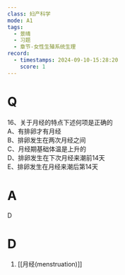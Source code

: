 ```yaml
---
class: 妇产科学
mode: A1
tags:
  - 景晴
  - 习题
  - 章节-女性生殖系统生理
record:
  - timestamps: 2024-09-10-15:28:20
    score: 1
---
```


# Q
16、关于月经的特点下述何项是正确的  
A、有排卵才有月经  
B、排卵发生在两次月经之间  
C、月经期基础体温是上升的  
D、排卵发生在下次月经来潮前14天  
E、排卵发生在月经来潮后第14天  
# A
D
# D
1. [[月经(menstruation)]]